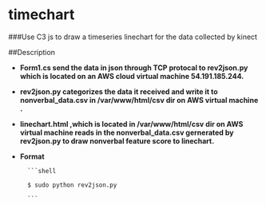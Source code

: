 # timechart

###Use C3 js to draw a timeseries linechart for the data collected by kinect



##Description
* **Form1.cs send the data in json through TCP protocal to rev2json.py which is located on an AWS cloud virtual machine 54.191.185.244.**
* **rev2json.py categorizes the data it received and write it to nonverbal_data.csv in /var/www/html/csv dir on AWS virtual machine  .** 
* **linechart.html ,which is located in /var/www/html/csv dir on AWS virtual machine reads in the nonverbal_data.csv gernerated by rev2json.py to draw nonverbal feature score to linechart.** 


* **Format**




        ```shell

        $ sudo python rev2json.py

        ```
